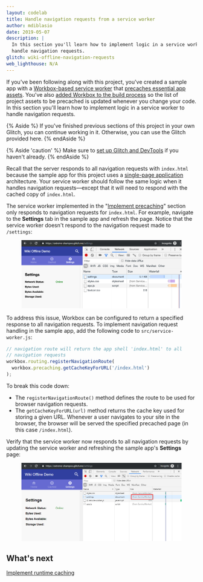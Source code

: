 ```yaml
---
layout: codelab
title: Handle navigation requests from a service worker
author: mdiblasio
date: 2019-05-07
description: |
  In this section you'll learn how to implement logic in a service worker to
  handle navigation requests.
glitch: wiki-offline-navigation-requests
web_lighthouse: N/A
---
```


If you've been following along with this project, you've created a sample app
with a [Workbox-based service worker](../codelab-reliability-register-service-worker/)
that [precaches essential app assets](../codelab-reliability-precaching/).
You've also [added Workbox to the build process](../codelab-reliability-integrate-workbox/)
so the list of project assets to be precached is updated whenever you change
your code. In this section you'll learn how to implement logic in a service
worker to handle navigation requests.

{% Aside %}
If you've finished previous sections of this project in your own Glitch, you
can continue working in it. Otherwise, you can use the Glitch provided here.
{% endAside %}

{% Aside 'caution' %}
Make sure to [set up Glitch and DevTools](../codelab-reliability-setup/) if you
haven't already.
{% endAside %}

Recall that the server responds to all navigation requests with `index.html`
because the sample app for this project uses a
[single-page application](https://en.wikipedia.org/wiki/Single-page_application)
architecture. Your service worker should follow the same logic when it handles
navigation requests—except that it will need to respond with the cached copy of
`index.html`.

The service worker implemented in the "[Implement precaching](../codelab-reliability-precaching/)"
section only responds to navigation requests for `index.html`. For example,
navigate to the __Settings__ tab in the sample app and refresh the page. Notice
that the service worker doesn't respond to the navigation request made to
`/settings`:

<figure class="w-figure w-figure--center">
  <img class="w-screenshot" src="./no-response-to-request.png" alt="A screenshot
  showing that the service worker didn't respond to a navigation request.">
</figure>

To address this issue, Workbox can be configured to return a specified response
to all navigation requests. To implement navigation request handling in the
sample app, add the following code to `src/service-worker.js`:

```js
// navigation route will return the app shell 'index.html' to all
// navigation requests
workbox.routing.registerNavigationRoute(
  workbox.precaching.getCacheKeyForURL('/index.html')
);
```

To break this code down:
+  The `registerNavigationRoute()` method defines the route to be used for
   browser navigation requests.
+  The `getCacheKeyForURL(url)` method returns the cache key used for storing a
   given URL. Whenever a user navigates to your site in the browser, the browser
   will be served the specified precached page (in this case `/index.html`).

Verify that the service worker now responds to all navigation requests by
updating the service worker and refreshing the sample app's __Settings__ page:

<figure class="w-figure w-figure--center">
  <img class="w-screenshot" src="./service-worker-responds.png" alt="A
  screenshot showing that the service worker has responded to all navigation
  requests.">
</figure>


## What's next
[Implement runtime caching](../codelab-reliability-runtime-caching/)
